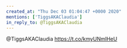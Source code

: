 ```yaml
---
created_at: "Thu Dec 03 01:04:47 +0000 2020"
mentions: ['TiggsAKAClaudia']
in_reply_to: @TiggsAKAClaudia
---
```


@TiggsAKAClaudia https://t.co/kmyUNmIHeU